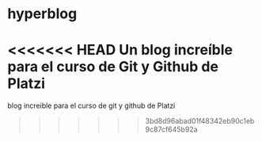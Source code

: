 # hyperblog
<<<<<<< HEAD
Un blog increíble para el curso de Git y Github de Platzi
=======
blog increible para el curso de git y github de Platzi
>>>>>>> 3bd8d96abad01f48342eb90c1eb9c87cf645b92a
